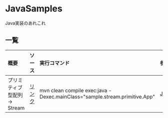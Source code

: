 # JavaSamples
Java実装のあれこれ

## 一覧

| 概要 | ソース | 実行コマンド | 参考 |
| :-- | :-- | :-- | :-- |
| プリミティブ型配列 → Stream | [リンク](./src/main/java/sample/stream/primitive/App.java) | mvn clean compile exec:java -Dexec.mainClass="sample.stream.primitive.App" | [Javadoc:Arrays](https://docs.oracle.com/javase/jp/8/docs/api/java/util/Arrays.html) |